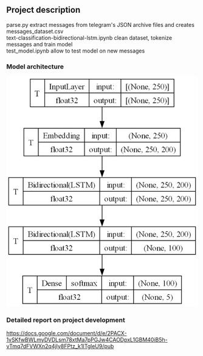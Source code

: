 ## **Project description**

parse.py extract messages from telegram's JSON archive files and creates messages_dataset.csv  
text-classification-bidirectional-lstm.ipynb clean dataset, tokenize messages and train model  
test_model.ipynb allow to test model on new messages  

### Model architecture  
![model architecture:input, embedding, 2 bidirectional LSTM and dense layers](https://github.com/vidchaidukh/ua-message-classification/blob/main/model.png)  

### Detailed report on project development  
https://docs.google.com/document/d/e/2PACX-1vSKfwBWLmyDVDLsm78xtMa7pPGJw4CAODpxL1GBM40iB5h-vTmq7dFVWXn2q4jIy8FPtz_k1ITgleU9/pub
